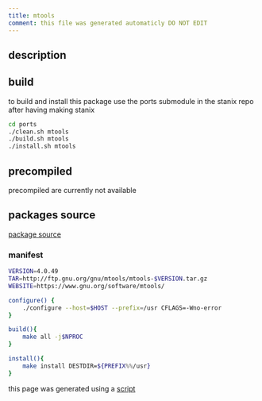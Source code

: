 ```yaml
---
title: mtools
comment: this file was generated automaticly DO NOT EDIT
---
```

## description

## build
to build and install this package use the ports submodule in the stanix repo
after having making stanix
```sh
cd ports
./clean.sh mtools
./build.sh mtools
./install.sh mtools
```

## precompiled
precompiled are currently not available

## packages source
[package source](https://github.com/tayoky/ports/tree/main/ports/mtools)  

### manifest
```bash
VERSION=4.0.49
TAR=http://ftp.gnu.org/gnu/mtools/mtools-$VERSION.tar.gz
WEBSITE=https://www.gnu.org/software/mtools/

configure() {
	./configure --host=$HOST --prefix=/usr CFLAGS=-Wno-error
}

build(){
	make all -j$NPROC
}

install(){
	make install DESTDIR=${PREFIX%%/usr}
}
```

this page was generated using a [script](../../update-packages.md)
